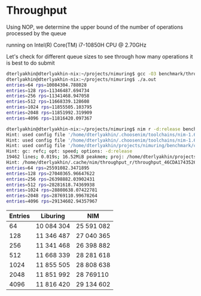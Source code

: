 # Throughput

Using NOP, we determine the upper bound of the number of operations processed by the queue

running on Intel(R) Core(TM) i7-10850H CPU @ 2.70GHz

Let's check for different queue sizes to see through how many operations it is best to do submit

``` sh
dterlyakhin@dterlyakhin-nix:~/projects/nimuring$ gcc -O3 benchmark/throughput.c -luring
dterlyakhin@dterlyakhin-nix:~/projects/nimuring$ ./a.out 
entries=64 rps=10084304.788028
entries=128 rps=11346487.694734
entries=256 rps=11341468.947058
entries=512 rps=11668339.128608
entries=1024 rps=11855505.103795
entries=2048 rps=11851992.319909
entries=4096 rps=11816420.097367
```

``` sh
dterlyakhin@dterlyakhin-nix:~/projects/nimuring$ nim r -d:release benchmark/throughput.nim 
Hint: used config file '/home/dterlyakhin/.choosenim/toolchains/nim-1.6.10/config/nim.cfg' [Conf]
Hint: used config file '/home/dterlyakhin/.choosenim/toolchains/nim-1.6.10/config/config.nims' [Conf]
Hint: used config file '/home/dterlyakhin/projects/nimuring/benchmark/config.nims' [Conf]
Hint: gc: refc; opt: speed; options: -d:release
19462 lines; 0.019s; 16.52MiB peakmem; proj: /home/dterlyakhin/projects/nimuring/benchmark/throughput.nim; out: /home/dterlyakhin/.cache/nim/throughput_r/throughput_46CDA17435264008A949F5BB7B38583BC9030269 [SuccessX]
Hint: /home/dterlyakhin/.cache/nim/throughput_r/throughput_46CDA17435264008A949F5BB7B38583BC9030269  [Exec]
entries=64 rps=25591082.3471895
entries=128 rps=27040365.96647622
entries=256 rps=26398882.03902431
entries=512 rps=28281618.74369938
entries=1024 rps=28808638.07422781
entries=2048 rps=28769110.99678264
entries=4096 rps=29134602.94357967
```

| Entries | Liburing   | NIM        |
|---------|------------|------------|
| 64      | 10 084 304 | 25 591 082 |
| 128     | 11 346 487 | 27 040 365 |
| 256     | 11 341 468 | 26 398 882 |
| 512     | 11 668 339 | 28 281 618 |
| 1024    | 11 855 505 | 28 808 638 |
| 2048    | 11 851 992 | 28 769110  |
| 4096    | 11 816 420 | 29 134 602 |
